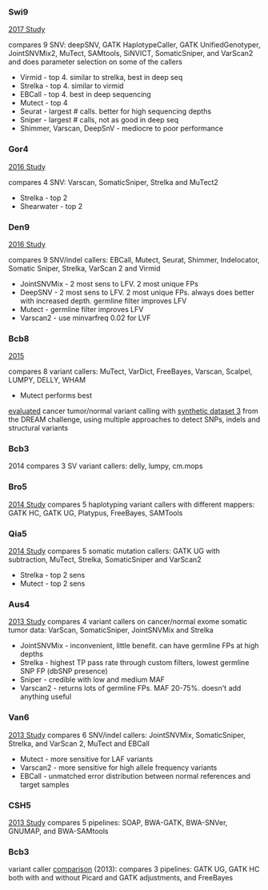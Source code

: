 ### Swi9 
[2017 Study](https://bmcbioinformatics.biomedcentral.com/articles/10.1186/s12859-016-1417-7) 

compares 9 SNV: deepSNV, GATK HaplotypeCaller, GATK UnifiedGenotyper, JointSNVMix2, MuTect, SAMtools, SiNVICT, SomaticSniper, and VarScan2 and does parameter selection on some of the callers

 * Virmid - top 4. similar to strelka, best in deep seq
 * Strelka - top 4. similar to virmid
 * EBCall - top 4. best in deep sequencing
 * Mutect - top 4
 * Seurat - largest # calls. better for high sequencing depths
 * Sniper - largest # calls, not as good in deep seq
 * Shimmer, Varscan, DeepSnV - mediocre to poor performance

### Gor4 
[2016 Study](https://www.nature.com/articles/srep36540) 

compares 4 SNV: Varscan, SomaticSniper, Strelka and MuTect2 

 * Strelka - top 2
 * Shearwater - top 2

### Den9 
[2016 Study](https://www.ncbi.nlm.nih.gov/pmc/articles/PMC4803342/)

compares 9 SNV/indel callers: EBCall, Mutect, Seurat, Shimmer, Indelocator, Somatic Sniper, Strelka, VarScan 2 and Virmid 

 * JointSNVMix - 2 most sens to LFV. 2 most unique FPs
 * DeepSNV - 2 most sens to LFV. 2 most unique FPs. always does better with increased depth. germline filter improves LFV
 * Mutect - germline filter improves LFV
 * Varscan2 - use minvarfreq 0.02 for LVF


### Bcb8 
[2015](http://bcb.io/2015/03/05/cancerval/) 

compares 8 variant callers: MuTect, VarDict, FreeBayes, Varscan, Scalpel, LUMPY, DELLY, WHAM

 * Mutect performs best

[evaluated](https://bcbio-nextgen.readthedocs.io/en/latest/contents/testing.html#cancer-tumor-normal) cancer tumor/normal variant calling with [synthetic dataset 3](https://www.synapse.org/#!Synapse:syn312572/wiki/62018) from the DREAM challenge, using multiple approaches to detect SNPs, indels and structural variants 


### Bcb3 
2014
compares 3 SV variant callers: delly, lumpy, cm.mops


### Bro5 
[2014 Study](https://academic.oup.com/bioinformatics/article/30/20/2843/2422145) 
compares 5 haplotyping variant callers with different mappers: GATK HC, GATK UG, Platypus, FreeBayes, SAMTools


### Qia5 
[2014 Study](https://www.ncbi.nlm.nih.gov/pubmed/24678773) 
compares 5 somatic mutation callers: GATK UG with subtraction, MuTect, Strelka, SomaticSniper and VarScan2 

 * Strelka - top 2 sens
 * Mutect - top 2 sens


### Aus4 
[2013 Study](https://www.ncbi.nlm.nih.gov/pmc/articles/PMC3753564/) 
compares 4 variant callers on cancer/normal exome somatic tumor data: VarScan, SomaticSniper, JointSNVMix and Strelka 

 * JointSNVMix - inconvenient, little benefit. can have germline FPs at high depths
 * Strelka - highest TP pass rate through custom filters, lowest germline SNP FP (dbSNP presence)
 * Sniper - credible with low and medium MAF
 * Varscan2 - returns lots of germline FPs. MAF 20-75%. doesn't add anything useful


### Van6 
[2013 Study](https://genomemedicine.biomedcentral.com/articles/10.1186/gm495) 
compares 6 SNV/indel callers: JointSNVMix, SomaticSniper, Strelka, and VarScan 2, MuTect and EBCall

 * Mutect - more sensitive for LAF variants
 * Varscan2 - more sensitive for high allele frequency variants
 * EBCall - unmatched error distribution between normal references and target samples


### CSH5 
[2013 Study](https://genomemedicine.biomedcentral.com/articles/10.1186/gm432) 
compares 5 pipelines: SOAP, BWA-GATK, BWA-SNVer, GNUMAP, and BWA-SAMtools 

### Bcb3 
variant caller [comparison](https://bcbio.wordpress.com/2013/10/21/updated-comparison-of-variant-detection-methods-ensemble-freebayes-and-minimal-bam-preparation-pipelines/) (2013): 
compares 3 pipelines: GATK UG, GATK HC both with and without Picard and GATK adjustments, and FreeBayes

